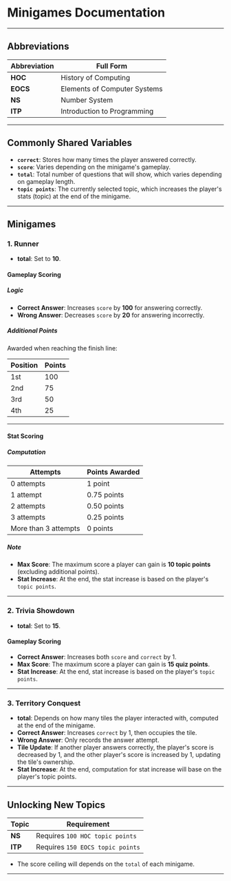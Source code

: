 # Minigames Documentation

---

## Abbreviations

| **Abbreviation** | **Full Form**                        |
| ---------------- | ------------------------------------ |
| **HOC**          | History of Computing                 |
| **EOCS**         | Elements of Computer Systems         |
| **NS**           | Number System                        |
| **ITP**          | Introduction to Programming          |

---

## Commonly Shared Variables

- **`correct`**: Stores how many times the player answered correctly.
- **`score`**: Varies depending on the minigame's gameplay.
- **`total`**: Total number of questions that will show, which varies depending on gameplay length.
- **`topic points`**: The currently selected topic, which increases the player's stats (topic) at the end of the minigame.

---

## Minigames

### 1. Runner

- **total**: Set to **10**.

#### Gameplay Scoring

##### Logic

- **Correct Answer**: Increases `score` by **100** for answering correctly.
- **Wrong Answer**: Decreases `score` by **20** for answering incorrectly.

##### Additional Points

Awarded when reaching the finish line:

| **Position** | **Points** |
| ------------ | ---------- |
| 1st          | 100        |
| 2nd          | 75         |
| 3rd          | 50         |
| 4th          | 25         |

---

#### Stat Scoring

##### Computation

| **Attempts**       | **Points Awarded** |
| ------------------ | ------------------ |
| 0 attempts         | 1 point            |
| 1 attempt          | 0.75 points        |
| 2 attempts         | 0.50 points        |
| 3 attempts         | 0.25 points        |
| More than 3 attempts | 0 points          |

##### Note

- **Max Score**: The maximum score a player can gain is **10 topic points** (excluding additional points).
- **Stat Increase**: At the end, the stat increase is based on the player's `topic points`.

---

### 2. Trivia Showdown

- **total**: Set to **15**.

#### Gameplay Scoring

- **Correct Answer**: Increases both `score` and `correct` by 1.
- **Max Score**: The maximum score a player can gain is **15 quiz points**.
- **Stat Increase**: At the end, stat increase is based on the player's `topic points`.

---

### 3. Territory Conquest

- **total**: Depends on how many tiles the player interacted with, computed at the end of the minigame.
- **Correct Answer**: Increases `correct` by 1, then occupies the tile.
- **Wrong Answer**: Only records the answer attempt.
- **Tile Update**: If another player answers correctly, the player's score is decreased by 1, and the other player's score is increased by 1, updating the tile's ownership.
- **Stat Increase**: At the end, computation for stat increase will base on the player's topic points.

---

## Unlocking New Topics

| **Topic**   | **Requirement**                    |
| ----------- | ---------------------------------- |
| **NS**      | Requires `100 HOC topic points`    |
| **ITP**     | Requires `150 EOCS topic points`   |

- The score ceiling will depends on the `total` of each minigame.
---

